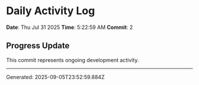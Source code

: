 # Daily Activity Log

**Date**: Thu Jul 31 2025
**Time**: 5:22:59 AM
**Commit**: 2

## Progress Update

This commit represents ongoing development activity.

---
Generated: 2025-09-05T23:52:59.884Z
